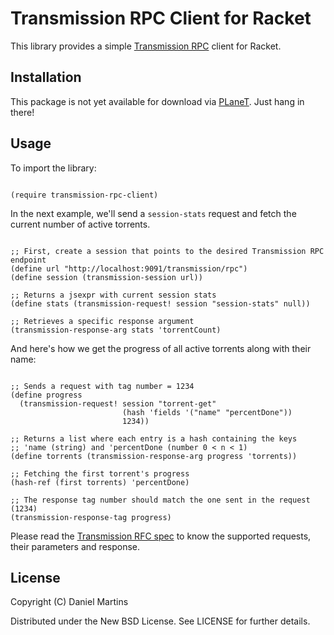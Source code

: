 # Transmission RPC Client for Racket

This library provides a simple [Transmission RPC](https://trac.transmissionbt.com/wiki/rpc)
client for Racket.

## Installation

This package is not yet available for download via [PLaneT](http://planet.racket-lang.org/).
Just hang in there!

## Usage

To import the library:

````racket

(require transmission-rpc-client)
````

In the next example, we'll send a `session-stats` request and fetch the current
number of active torrents.

````racket

;; First, create a session that points to the desired Transmission RPC endpoint
(define url "http://localhost:9091/transmission/rpc")
(define session (transmission-session url))

;; Returns a jsexpr with current session stats
(define stats (transmission-request! session "session-stats" null))

;; Retrieves a specific response argument
(transmission-response-arg stats 'torrentCount)
````

And here's how we get the progress of all active torrents along with their name:

````racket

;; Sends a request with tag number = 1234
(define progress
  (transmission-request! session "torrent-get"
                         (hash 'fields '("name" "percentDone"))
                         1234))

;; Returns a list where each entry is a hash containing the keys
;; 'name (string) and 'percentDone (number 0 < n < 1)
(define torrents (transmission-response-arg progress 'torrents))

;; Fetching the first torrent's progress
(hash-ref (first torrents) 'percentDone)

;; The response tag number should match the one sent in the request (1234)
(transmission-response-tag progress)
````

Please read the [Transmission RFC spec](https://trac.transmissionbt.com/browser/trunk/extras/rpc-spec.txt)
to know the supported requests, their parameters and response.

## License

Copyright (C) Daniel Martins

Distributed under the New BSD License. See LICENSE for further details.

